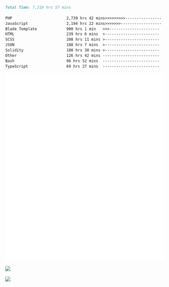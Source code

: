 <!--START_SECTION:waka-->

```markdown
Total Time: 7,210 hrs 57 mins

PHP                        2,739 hrs 42 mins>>>>>>>>>----------------   37.34 %
JavaScript                 2,194 hrs 22 mins>>>>>>>------------------   29.91 %
Blade Template             900 hrs 1 min   >>>----------------------   12.27 %
HTML                       239 hrs 6 mins  >------------------------   03.26 %
SCSS                       208 hrs 11 mins >------------------------   02.84 %
JSON                       188 hrs 7 mins  >------------------------   02.56 %
Solidity                   180 hrs 38 mins >------------------------   02.46 %
Other                      126 hrs 42 mins -------------------------   01.73 %
Bash                       96 hrs 52 mins  -------------------------   01.32 %
TypeScript                 69 hrs 27 mins  -------------------------   00.95 %
```

<!--END_SECTION:waka-->

![](https://raw.githubusercontent.com/DrMaxis/github-stats-transparent/output/generated/overview.svg)
![](https://raw.githubusercontent.com/DrMaxis/github-stats-transparent/output/generated/languages.svg)

![](https://git-readme-stats-drmaxis-projects.vercel.app/api?username=drmaxis&show_icons=true&theme=outrun&count_private=true&show=reviews,discussions_started,discussions_answered,prs_merged,prs_merged_percentage&custom_title=2024%20Github%20Rank)
 
<a href="https://count.getloli.com/"><img src="https://count.getloli.com/get/@:maxis-the-alchemist?theme=rule34"></a>
<!-- https://count.getloli.com/get/@alchemist?theme=rule34 -->
<br>
